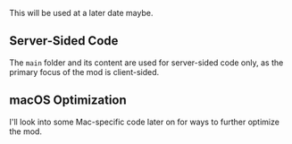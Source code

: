 This will be used at a later date maybe.

## Server-Sided Code

The `main` folder and its content are used for server-sided code only, as the primary focus of the mod is client-sided.

## macOS Optimization

I'll look into some Mac-specific code later on for ways to further optimize the mod.
